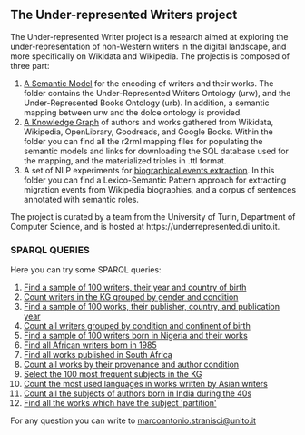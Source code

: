 <h2>The Under-represented Writers project</h2>
<p>The Under-represented Writer project is a research aimed at exploring the under-representation of non-Western writers in the digital landscape, and more specifically on Wikidata and Wikipedia. The projectis is composed of three part:</p>

1. [A Semantic Model](https://github.com/marcostranisci/UnderRepresentedWritersProject/tree/main/Ontologies) for the encoding of writers and their works. The folder contains the Under-Represented Writers Ontology (urw), and the Under-Represented Books Ontology (urb). In addition, a semantic mapping between urw and the dolce ontology is provided.
2. [A Knowledge Graph](https://github.com/marcostranisci/UnderRepresentedWritersProject/tree/main/KnowledgeGraph) of authors and works gathered from Wikidata, Wikipedia, OpenLibrary, Goodreads, and Google Books. Within the folder you can find all the r2rml mapping files for populating the semantic models and links for downloading the SQL database used for the mapping, and the materialized triples in .ttl format.
3. A set of NLP experiments for [biographical events extraction](https://github.com/marcostranisci/UnderRepresentedWritersProject/tree/main/BiographicalEventsExtraction). In this folder you can find a Lexico-Semantic Pattern approach for extracting migration events from Wikipedia biographies, and a corpus of sentences annotated with semantic roles.  

<p> The project is curated by a team from the University of Turin, Department of Computer Science, and is hosted at https://underrepresented.di.unito.it.   </p>

<h3>SPARQL QUERIES</h3>

<p> Here you can try some SPARQL queries:</p>

1. [Find a sample of 100 writers, their year and country of birth](https://kgccc.di.unito.it/sparql/urwriters?default-graph-uri=&query=PREFIX+%3A%3Chttps%3A%2F%2Fpurl.archive.org%2Furwriters%23%3E%0D%0APREFIX+urb%3A%3Chttps%3A%2F%2Fpurl.archive.org%2Furbooks%23%3E%0D%0APREFIX+rdfs%3A%3Chttp%3A%2F%2Fwww.w3.org%2F2000%2F01%2Frdf-schema%23%3E%0D%0A%0D%0ASELECT+DISTINCT+%3Fperson+%3Fyear+%3Fcountry%0D%0AWHERE+%7B+%3Fbirth+a+%3ABirth%3B+%3AisSettingFor+%3Fp%2C%3Fy%2C%3Fc.%0D%0A%3Fp+a+%3APerson%3B+rdfs%3Alabel+%3Fperson.%0D%0A%3Fy+a+%3ATimeInterval%3B+rdfs%3Alabel+%3Fyear.%0D%0A%3Fc+a+%3ACountry%3B+rdfs%3Alabel+%3Fcountry%0D%0A%0D%0A%0D%0A%7D+LIMIT+100&format=text%2Fx-html%2Btr&timeout=0&signal_void=on)
2. [Count writers in the KG grouped by gender and condition](https://kgccc.di.unito.it/sparql/urwriters?default-graph-uri=&query=PREFIX+%3A%3Chttps%3A%2F%2Fpurl.archive.org%2Furwriters%23%3E%0D%0APREFIX+rdfs%3A%3Chttp%3A%2F%2Fwww.w3.org%2F2000%2F01%2Frdf-schema%23%3E%0D%0Aselect+distinct+%3Frole+%3Fgender+%28count%28%3Frole%29+as+%3Fcounted_role%29+where+%7B%0D%0A%3Fa+a+%3APerson%3B+%3Agender+%3Fg%3B+%3AhasRole+%3Fr%3B+rdfs%3Alabel+%3Fauthor.%0D%0A%3Fg+rdfs%3Alabel+%3Fgender+.%0D%0A%3Fr+rdfs%3Alabel+%3Frole+.%0D%0A%7D+group+by+%3Fgender+%3Frole+order+by+%3Frole&format=text%2Fx-html%2Btr&timeout=0&signal_void=on)
3. [Find a sample of 100 works, their publisher, country, and publication year](https://kgccc.di.unito.it/sparql/urwriters?default-graph-uri=&query=PREFIX+%3A%3Chttps%3A%2F%2Fpurl.archive.org%2Furwriters%23%3E%0D%0APREFIX+urb%3A%3Chttps%3A%2F%2Fpurl.archive.org%2Furbooks%23%3E%0D%0APREFIX+rdfs%3A%3Chttp%3A%2F%2Fwww.w3.org%2F2000%2F01%2Frdf-schema%23%3E%0D%0A%0D%0ASELECT+DISTINCT+%3Fwork+%3Fcountry+%3Fyear+%3Fpublisher+WHERE+%7B+%0D%0A%3Fpublication+a+%3AActivity%3B+%3AhasParticipant+%3Fw%3B+%3AhasParticipant+%3Fc%3B+%3AhasTimeInterval+%3Ft%3B+%3AwasAssociatedWith+%3Fp.%0D%0A%3Fw+a+urb%3AExpression.%0D%0A%3Fc+a+%3ACountry.%0D%0A%3Fw+rdfs%3Alabel+%3Fwork.%0D%0A%3Fc+rdfs%3Alabel+%3Fcountry.%0D%0A%3Ft+rdfs%3Alabel+%3Fyear.%0D%0A%3Fp+rdfs%3Alabel+%3Fpublisher.%0D%0A%0D%0A%7D+&format=text%2Fx-html%2Btr&timeout=0&signal_void=on)
4. [Count all writers grouped by condition and continent of birth](https://kgccc.di.unito.it/sparql/urwriters?default-graph-uri=&query=PREFIX+%3A%3Chttps%3A%2F%2Fpurl.archive.org%2Furwriters%23%3E%0D%0APREFIX+rdfs%3A%3Chttp%3A%2F%2Fwww.w3.org%2F2000%2F01%2Frdf-schema%23%3E%0D%0Aselect+distinct+%3Fcontinent+%3Frole+%28count%28%3Fcontinent%29+as+%3Fc_counted%29+where+%7B%0D%0A%3Fb+a+%3ABirth%3B+%3AisSettingFor+%3Fa%2C+%3Fpob.%0D%0A%3Fa+a+%3APerson%3B+%3AhasRole+%3Fr.%0D%0A%3Fr+rdfs%3Alabel+%3Frole+.%0D%0A%3Fpob+a+%3ACountry%3B+%3AisPartOf+%3Fc+.%0D%0A%3Fc+rdfs%3Alabel+%3Fcontinent.%0D%0A%7D+group+by+%3Frole+%3Fcontinent+order+by+%3Fcontinent&format=text%2Fx-html%2Btr&timeout=0&signal_void=on)
5. [Find a sample of 100 writers born in Nigeria and their works](https://kgccc.di.unito.it/sparql/urwriters?default-graph-uri=&query=prefix+urb%3A%3Chttps%3A%2F%2Fpurl.archive.org%2Furbooks%23%3E%0D%0Aprefix+%3A%3Chttps%3A%2F%2Fpurl.archive.org%2Furwriters%23%3E%0D%0A%0D%0Aprefix+rdfs%3A%3Chttp%3A%2F%2Fwww.w3.org%2F2000%2F01%2Frdf-schema%23%3E%0D%0Aselect+distinct+%3Fperson+%3Fcountry+%3Flabel+where+%7B%0D%0A%3Fx+a+%3ABirth%3B+%3AisSettingFor+%3Fp%2C%3Fpl.%0D%0A%3Fp+a+%3APerson%3B+rdfs%3Alabel+%3Fperson.%0D%0A%3Fpl+a+%3ACountry%3B+rdfs%3Alabel+%3Fcountry.%0D%0A%3Fw+a+urb%3AExpression%3B+rdfs%3Alabel+%3Flabel%3B+%3AwasAttributedTo+%3Fp+.%0D%0Afilter%28%3Fpl%3D%3ANGA%29%7D+order+by+%3Fperson+limit+100&format=text%2Fhtml&timeout=0&signal_void=on)
6. [Find all African writers born in 1985](https://kgccc.di.unito.it/sparql/urwriters?default-graph-uri=&query=prefix+urb%3A%3Chttps%3A%2F%2Fpurl.archive.org%2Furbooks%23%3E%0D%0Aprefix+%3A%3Chttps%3A%2F%2Fpurl.archive.org%2Furwriters%23%3E%0D%0A%0D%0Aprefix+rdfs%3A%3Chttp%3A%2F%2Fwww.w3.org%2F2000%2F01%2Frdf-schema%23%3E%0D%0Aselect+distinct+%3Fperson+%3Fcontinent+%3Fyear+where+%7B%0D%0A%3Fx+a+%3ABirth%3B+%3AisSettingFor+%3Fp%2C%3Fpl%2C+%3Fy.%0D%0A%3Fp+a+%3APerson%3B+rdfs%3Alabel+%3Fperson.%0D%0A%3Fpl+a+%3ACountry%3B+%3AisPartOf+%3Fc.%0D%0A%3Fc+rdfs%3Alabel+%3Fcontinent.%0D%0A%3Fy+a+%3ATimeInterval%3B+rdfs%3Alabel+%3Fyear.%0D%0Afilter%28%3Fc%3D%3AAfrica+%26%26+%3Fy%3D%3A1985%29%7D+&format=text%2Fhtml&timeout=0&signal_void=on)
7. [Find all works published in South Africa](https://kgccc.di.unito.it/sparql/urwriters?default-graph-uri=&query=prefix+urb%3A%3Chttps%3A%2F%2Fpurl.archive.org%2Furbooks%23%3E%0D%0Aprefix+%3A%3Chttps%3A%2F%2Fpurl.archive.org%2Furwriters%23%3E%0D%0A%0D%0Aprefix+rdfs%3A%3Chttp%3A%2F%2Fwww.w3.org%2F2000%2F01%2Frdf-schema%23%3E%0D%0Aselect+distinct+%3Fwork+%3Fcountry+where+%7B%0D%0A%3Fx+a+%3AActivity%3B+%3AhasParticipant+%3Fed%2C+%3Fpl+.%0D%0A%3Fed+a+urb%3AManifestation%3B+urb%3AembodimentOf+%3Fw+.%0D%0A%3Fw+a+urb%3AExpression%3B+rdfs%3Alabel+%3Fwork.%0D%0A+%3Fpl+a+%3ACountry%3B+rdfs%3Alabel+%3Fcountry.%0D%0A%0D%0Afilter%28%3Fpl%3D%3AZAF%29%0D%0A%0D%0A%7D+limit+100&format=text%2Fhtml&timeout=0&signal_void=on)
8. [Count all works by their provenance and author condition](https://kgccc.di.unito.it/sparql/urwriters?default-graph-uri=&query=prefix+%3A%3Chttps%3A%2F%2Fpurl.archive.org%2Furwriters%23%3E%0D%0Aprefix+urb%3A%3Chttps%3A%2F%2Fpurl.archive.org%2Furbooks%23%3E%0D%0Aprefix+rdfs%3A%3Chttp%3A%2F%2Fwww.w3.org%2F2000%2F01%2Frdf-schema%23%3E%0D%0A%0D%0Aselect+distinct+%3Fder+%3Fr+%28count%28%3Fr%29+as+%3Fr_counted%29+where+%7B%0D%0A%3Fex+a+urb%3AExpression%3B+%3AwasAttributedTo+%3Fp+%3B+%3AwasDerivedFrom+%3Fder+.%0D%0A%3Fp+a+%3APerson%3B+%3AhasRole+%3Fr.%0D%0A%3Fx+a+%3ABirth%3B+%3AisSettingFor+%3Fp+.%0D%0A%7D+group+by+%3Fr+%3Fder&format=text%2Fhtml&timeout=0&signal_void=on)
9. [Select the 100 most frequent subjects in the KG](https://kgccc.di.unito.it/sparql/urwriters?default-graph-uri=&query=prefix+%3A%3Chttps%3A%2F%2Fpurl.archive.org%2Furwriters%23%3E%0D%0Aprefix+urb%3A%3Chttps%3A%2F%2Fpurl.archive.org%2Furbooks%23%3E%0D%0Aprefix+rdfs%3A%3Chttp%3A%2F%2Fwww.w3.org%2F2000%2F01%2Frdf-schema%23%3E%0D%0A%0D%0Aselect+distinct+%3Fsubject+%28count%28%3Fsubject%29+as+%3Fsubj_count%29+where+%7B%0D%0A%3Fx+a+urb%3AManifestation%3B+urb%3AhasSubject+%3Fy.%0D%0A%3Fy+a+urb%3AFolksonomy%3B+rdfs%3Alabel+%3Fsubject.%0D%0A%7D+group+by+%3Fsubject+order+by+desc%28%3Fsubj_count%29+limit+100%0D%0A&format=text%2Fhtml&timeout=0&signal_void=on)
10. [Count the most used languages in works written by Asian writers](https://kgccc.di.unito.it/sparql/urwriters?default-graph-uri=&query=prefix+%3A%3Chttps%3A%2F%2Fpurl.archive.org%2Furwriters%23%3E%0D%0Aprefix+urb%3A%3Chttps%3A%2F%2Fpurl.archive.org%2Furbooks%23%3E%0D%0Aprefix+rdfs%3A%3Chttp%3A%2F%2Fwww.w3.org%2F2000%2F01%2Frdf-schema%23%3E%0D%0A%0D%0Aselect+distinct++%3Flan+%28count%28%3Flan%29+as+%3Flang_count%29+where+%7B%0D%0A%3Fw+a+urb%3AExpression%3B+%3AwasAttributedTo+%3Fau%3B+rdfs%3Alabel+%3Fwork.%0D%0A%3Fau+rdfs%3Alabel+%3Fauthor.%0D%0A%3Fbirth+a+%3ABirth%3B+%3AisSettingFor+%3Fau%2C+%3Fcountry.%0D%0A%3Fed+urb%3AembodimentOf+%3Fw%3B+%3Alanguage+%3Flan.%0D%0A%3Flan+rdfs%3Alabel+%3Flanguage+.%0D%0A%3Fpub+%3AhasParticipant+%3Fed%3B+%3AhasTimeInterval+%3Ft+.%0D%0A%0D%0Afilter%28%3Fcountry%3D%3AIND%29.%0D%0A%7D+group+by+%3Flan+order+by+desc%28%3Flang_count%29&format=text%2Fhtml&timeout=0&signal_void=on)
11. [Count all the subjects of authors born in India during the 40s](https://kgccc.di.unito.it/sparql/urwriters?default-graph-uri=&query=prefix+%3A%3Chttps%3A%2F%2Fpurl.archive.org%2Furwriters%23%3E%0D%0Aprefix+urb%3A%3Chttps%3A%2F%2Fpurl.archive.org%2Furbooks%23%3E%0D%0Aprefix+rdfs%3A%3Chttp%3A%2F%2Fwww.w3.org%2F2000%2F01%2Frdf-schema%23%3E%0D%0A%0D%0Aselect+distinct+%28count%28%3Fsubject%29+as+%3Fsubj_count%29++%3Fsubject+where+%7B%0D%0A%3Fw+a+urb%3AExpression%3B+%3AwasAttributedTo+%3Fau%3B+rdfs%3Alabel+%3Fwork.%0D%0A%3Fau+rdfs%3Alabel+%3Fauthor.%0D%0A%3Fbirth+a+%3ABirth%3B+%3AisSettingFor+%3Fau%2C+%3Fcountry%2C+%3Fy.%0D%0A%3Fy+a+%3ATimeInterval%3B+rdfs%3Alabel+%3FbirthYear.%0D%0A%3Fed+urb%3AembodimentOf+%3Fw%3B+urb%3AhasSubject+%3Fsub.%0D%0A%3Fsub+rdfs%3Alabel+%3Fsubject.%0D%0A+%0D%0Afilter%28regex%28%3FbirthYear%2C%22194%5B0-9%5D%22%29+%26%26+%3Fcountry%3D%3AIND%29.%0D%0A%7D+group+by+%3Fsubject+order+by+desc%28%3Fsubj_count%29&format=text%2Fhtml&timeout=0&signal_void=on)
12. [Find all the works which have the subject 'partition'](https://kgccc.di.unito.it/sparql/urwriters?default-graph-uri=&query=prefix+%3A%3Chttps%3A%2F%2Fpurl.archive.org%2Furwriters%23%3E%0D%0Aprefix+urb%3A%3Chttps%3A%2F%2Fpurl.archive.org%2Furbooks%23%3E%0D%0Aprefix+rdfs%3A%3Chttp%3A%2F%2Fwww.w3.org%2F2000%2F01%2Frdf-schema%23%3E%0D%0A%0D%0Aselect+distinct+%3Fsubject+%3Fyear+%3Fauthor+%3Fwork+where+%7B%0D%0A%3Fw+a+urb%3AExpression%3B+%3AwasAttributedTo+%3Fau%3B+rdfs%3Alabel+%3Fwork.%0D%0A%3Fau+rdfs%3Alabel+%3Fauthor.%0D%0A%0D%0A%3Fed+urb%3AembodimentOf+%3Fw%3B+urb%3AhasSubject+%3Fsub.%0D%0A%3Fsub+rdfs%3Alabel+%3Fsubject.%0D%0A+%0D%0A%7B%3Fpub+%3AhasParticipant+%3Fed%3B+%3AhasTimeInterval+%3Ft%7D+UNION+%7B%3Fpub+%3AhasParticipant+%3Fw%3B+%3AhasTimeInterval+%3Ft+%7D.%0D%0A%3Ft+rdfs%3Alabel+%3Fyear.%0D%0A%0D%0Afilter%28regex%28%3Fsubject%2C%22partition%2C+1947%22%29%29.%0D%0A%7D+order+by+%3Fyear%0D%0A&format=text%2Fhtml&timeout=0&signal_void=on)

For any question you can write to [marcoantonio.stranisci@unito.it](marcoantonio.stranisci@unito.it)

  

